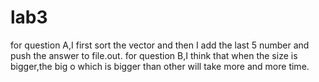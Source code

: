 # lab3
for question A,I first sort the vector and then I add the last 5 number and push the answer to file.out.
for question B,I think that when the size is bigger,the big o which is bigger than other will take more and more time.
